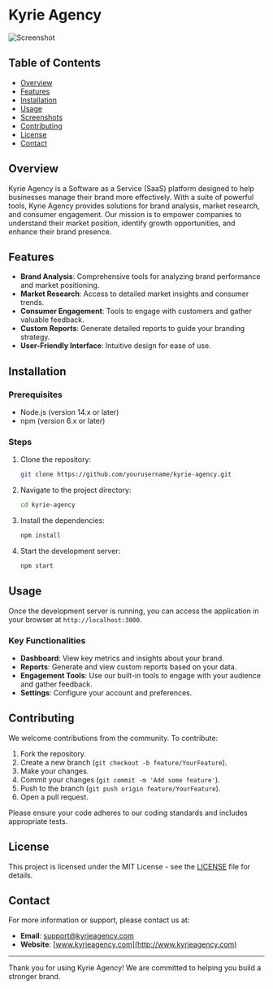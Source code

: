 # Kyrie Agency

![Screenshot](/kyrie-Agency/assets/images/screenshot.PNG)

## Table of Contents

- [Overview](#overview)
- [Features](#features)
- [Installation](#installation)
- [Usage](#usage)
- [Screenshots](#screenshots)
- [Contributing](#contributing)
- [License](#license)
- [Contact](#contact)

## Overview

Kyrie Agency is a Software as a Service (SaaS) platform designed to help businesses manage their brand more effectively. With a suite of powerful tools, Kyrie Agency provides solutions for brand analysis, market research, and consumer engagement. Our mission is to empower companies to understand their market position, identify growth opportunities, and enhance their brand presence.

## Features

- **Brand Analysis**: Comprehensive tools for analyzing brand performance and market positioning.
- **Market Research**: Access to detailed market insights and consumer trends.
- **Consumer Engagement**: Tools to engage with customers and gather valuable feedback.
- **Custom Reports**: Generate detailed reports to guide your branding strategy.
- **User-Friendly Interface**: Intuitive design for ease of use.

## Installation

### Prerequisites

- Node.js (version 14.x or later)
- npm (version 6.x or later)

### Steps

1. Clone the repository:
   ```sh
   git clone https://github.com/yourusername/kyrie-agency.git
   ```
2. Navigate to the project directory:
   ```sh
   cd kyrie-agency
   ```
3. Install the dependencies:
   ```sh
   npm install
   ```
4. Start the development server:
   ```sh
   npm start
   ```

## Usage

Once the development server is running, you can access the application in your browser at `http://localhost:3000`.

### Key Functionalities

- **Dashboard**: View key metrics and insights about your brand.
- **Reports**: Generate and view custom reports based on your data.
- **Engagement Tools**: Use our built-in tools to engage with your audience and gather feedback.
- **Settings**: Configure your account and preferences.

## Contributing

We welcome contributions from the community. To contribute:

1. Fork the repository.
2. Create a new branch (`git checkout -b feature/YourFeature`).
3. Make your changes.
4. Commit your changes (`git commit -m 'Add some feature'`).
5. Push to the branch (`git push origin feature/YourFeature`).
6. Open a pull request.

Please ensure your code adheres to our coding standards and includes appropriate tests.

## License

This project is licensed under the MIT License - see the [LICENSE](LICENSE) file for details.

## Contact

For more information or support, please contact us at:

- **Email**: support@kyrieagency.com
- **Website**: [www.kyrieagency.com](http://www.kyrieagency.com)

---

Thank you for using Kyrie Agency! We are committed to helping you build a stronger brand.